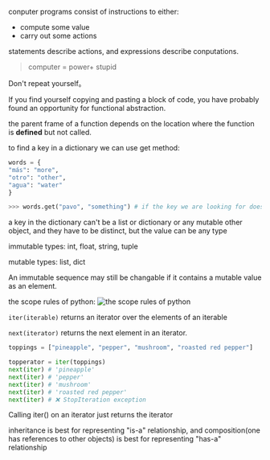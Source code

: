 
conputer programs consist of instructions to either:
* compute some value
* carry out some actions

statements describe actions, and expressions describe conputations.

> computer = power+ stupid

Don't repeat yourself。

If you find yourself copying and pasting a block of code, you have probably found an opportunity for functional abstraction.

the parent frame of a function depends on the location where the function is **defined** but not called.

to find a key in a dictionary we can use get method:
```python
words = {
"más": "more",
"otro": "other",
"agua": "water"
}

>>> words.get("pavo", "something") # if the key we are looking for doesn't exist, we got the second argument something
```

a key in the dictionary can't be a list or dictionary or any mutable other object, and they have to be distinct, but the value can be any type

immutable types: int, float, string, tuple

mutable types: list, dict

An immutable sequence may still be changable if it contains a mutable value as an element.

the scope rules of python:
![the scope rules of python](https://raw.githubusercontent.com/shelinfff/picpool/main/python_scope_rules.png)

`iter(iterable)` returns an iterator over the elements of an iterable

`next(iterator)` returns the next element in an iterator.

```python
toppings = ["pineapple", "pepper", "mushroom", "roasted red pepper"]

topperator = iter(toppings)
next(iter) # 'pineapple'
next(iter) # 'pepper'
next(iter) # 'mushroom'
next(iter) # 'roasted red pepper'
next(iter) # ❌ StopIteration exception
```

Calling iter() on an iterator just returns the iterator

inheritance is best for representing "is-a" relationship, and composition(one has references to other objects) is best for representing "has-a" relationship